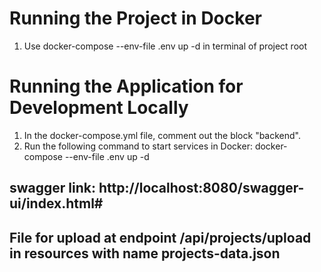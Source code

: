 # Running the Project in Docker
1. Use docker-compose --env-file .env up -d in terminal of project root

# Running the Application for Development Locally
1. In the docker-compose.yml file, comment out the block "backend".
2. Run the following command to start services in Docker: docker-compose --env-file .env up -d

## swagger link: http://localhost:8080/swagger-ui/index.html# 

## File for upload at endpoint /api/projects/upload in resources with name projects-data.json
